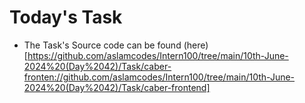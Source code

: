 # Today's Task
- The Task's Source code can be found (here)[https://github.com/aslamcodes/Intern100/tree/main/10th-June-2024%20(Day%2042)/Task/caber-fronten://github.com/aslamcodes/Intern100/tree/main/10th-June-2024%20(Day%2042)/Task/caber-frontend]
